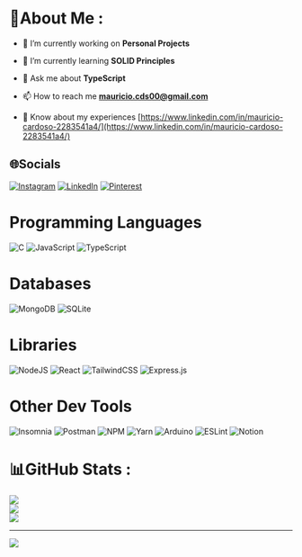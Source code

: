 # 💫About Me :
- 🔭 I’m currently working on **Personal Projects**

- 🌱 I’m currently learning **SOLID Principles**

- 💬 Ask me about **TypeScript**

- 📫 How to reach me **mauricio.cds00@gmail.com**

- 📄 Know about my experiences [https://www.linkedin.com/in/mauricio-cardoso-2283541a4/](https://www.linkedin.com/in/mauricio-cardoso-2283541a4/)


## 🌐Socials
[![Instagram](https://img.shields.io/badge/Instagram-%23E4405F.svg?logo=Instagram&logoColor=white)](https://instagram.com/maucardooso) [![LinkedIn](https://img.shields.io/badge/LinkedIn-%230077B5.svg?logo=linkedin&logoColor=white)](https://linkedin.com/in/mauricio-cardoso-2283541a4) [![Pinterest](https://img.shields.io/badge/Pinterest-%23E60023.svg?logo=Pinterest&logoColor=white)](https://pinterest.com/mauricioc1135) 

# Programming Languages
![C](https://img.shields.io/badge/c-%2300599C.svg?style=for-the-badge&logo=c&logoColor=white) ![JavaScript](https://img.shields.io/badge/javascript-%23323330.svg?style=for-the-badge&logo=javascript&logoColor=%23F7DF1E) ![TypeScript](https://img.shields.io/badge/typescript-%23007ACC.svg?style=for-the-badge&logo=typescript&logoColor=white)

# Databases
![MongoDB](https://img.shields.io/badge/MongoDB-%234ea94b.svg?style=for-the-badge&logo=mongodb&logoColor=white) ![SQLite](https://img.shields.io/badge/sqlite-%2307405e.svg?style=for-the-badge&logo=sqlite&logoColor=white)

# Libraries 
![NodeJS](https://img.shields.io/badge/node.js-6DA55F?style=for-the-badge&logo=node.js&logoColor=white) ![React](https://img.shields.io/badge/react-%2320232a.svg?style=for-the-badge&logo=react&logoColor=%2361DAFB) ![TailwindCSS](https://img.shields.io/badge/tailwindcss-%2338B2AC.svg?style=for-the-badge&logo=tailwind-css&logoColor=white) ![Express.js](https://img.shields.io/badge/express.js-%23404d59.svg?style=for-the-badge&logo=express&logoColor=%2361DAFB)

# Other Dev Tools
![Insomnia](https://img.shields.io/badge/Insomnia-black?style=for-the-badge&logo=insomnia&logoColor=5849BE) ![Postman](https://img.shields.io/badge/Postman-FF6C37?style=for-the-badge&logo=postman&logoColor=white) ![NPM](https://img.shields.io/badge/NPM-%23000000.svg?style=for-the-badge&logo=npm&logoColor=white) ![Yarn](https://img.shields.io/badge/yarn-%232C8EBB.svg?style=for-the-badge&logo=yarn&logoColor=white) ![Arduino](https://img.shields.io/badge/-Arduino-00979D?style=for-the-badge&logo=Arduino&logoColor=white) ![ESLint](https://img.shields.io/badge/ESLint-4B3263?style=for-the-badge&logo=eslint&logoColor=white) ![Notion](https://img.shields.io/badge/Notion-%23000000.svg?style=for-the-badge&logo=notion&logoColor=white) 

# 📊GitHub Stats :
![](https://github-readme-stats.vercel.app/api?username=mauFade&theme=tokyonight&hide_border=false&include_all_commits=false&count_private=false)<br/>
![](https://github-readme-streak-stats.herokuapp.com/?user=mauFade&theme=tokyonight&hide_border=false)<br/>
![](https://github-readme-stats.vercel.app/api/top-langs/?username=mauFade&theme=tokyonight&hide_border=false&include_all_commits=false&count_private=false&layout=compact)

---
[![](https://visitcount.itsvg.in/api?id=mauFade&icon=6&color=0)](https://visitcount.itsvg.in)
